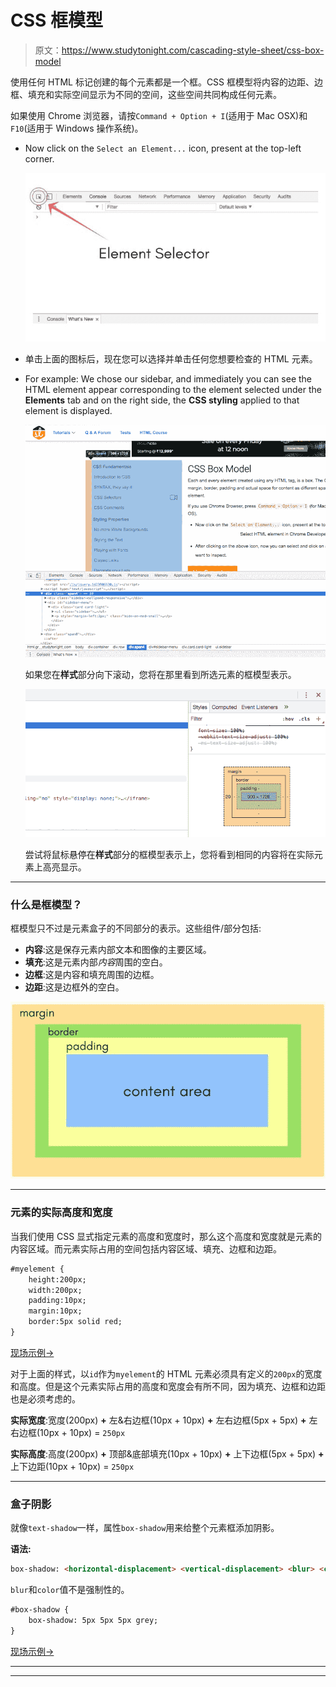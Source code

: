 # CSS 框模型

> 原文：<https://www.studytonight.com/cascading-style-sheet/css-box-model>

使用任何 HTML 标记创建的每个元素都是一个框。CSS 框模型将内容的边距、边框、填充和实际空间显示为不同的空间，这些空间共同构成任何元素。

如果使用 Chrome 浏览器，请按`Command + Option + I`(适用于 Mac OSX)和`F10`(适用于 Windows 操作系统)。

*   Now click on the `Select an Element...` icon, present at the top-left corner.

    ![Select HTML element in Chrome Developers Console](img/c949ea8a6ad563c98c47c540348a0a24.png)

*   单击上面的图标后，现在您可以选择并单击任何您想要检查的 HTML 元素。
*   For example: We chose our sidebar, and immediately you can see the HTML element appear corresponding to the element selected under the **Elements** tab and on the right side, the **CSS styling** applied to that element is displayed.

    ![Box Model for HTML element in Chrome Developers Console](img/aa99f1f008f651b9e91080639bd33315.png)

    如果您在**样式**部分向下滚动，您将在那里看到所选元素的框模型表示。

    ![Box Model for HTML element in Chrome Developers Console](img/9daaf4867688e8b68974d3666bc6ee6d.png)

    尝试将鼠标悬停在**样式**部分的框模型表示上，您将看到相同的内容将在实际元素上高亮显示。

* * *

### 什么是框模型？

框模型只不过是元素盒子的不同部分的表示。这些组件/部分包括:

*   **内容**:这是保存元素内部文本和图像的主要区域。
*   **填充**:这是元素内部*内容*周围的空白。
*   **边框**:这是内容和填充周围的边框。
*   **边距**:这是边框外的空白。

![Select HTML element in Chrome Developers Console](img/9dbd11a066992297cc04a9211f04b9f8.png)

* * *

### 元素的实际高度和宽度

当我们使用 CSS 显式指定元素的高度和宽度时，那么这个高度和宽度就是元素的内容区域。而元素实际占用的空间包括内容区域、填充、边框和边距。

```html
#myelement {
    height:200px;
    width:200px;
    padding:10px;
    margin:10px;
    border:5px solid red;
}
```

[现场示例→](/code/playground/web?file=css-box_model)

对于上面的样式，以`id`作为`myelement`的 HTML 元素必须具有定义的`200px`的宽度和高度。但是这个元素实际占用的高度和宽度会有所不同，因为填充、边框和边距也是必须考虑的。

**实际宽度**:宽度(200px) **+** 左&右边框(10px + 10px) **+** 左右边框(5px + 5px) **+** 左右边框(10px + 10px) = `250px`

**实际高度**:高度(200px) **+** 顶部&底部填充(10px + 10px) **+** 上下边框(5px + 5px) **+** 上下边距(10px + 10px) = `250px`

* * *

### 盒子阴影

就像`text-shadow`一样，属性`box-shadow`用来给整个元素框添加阴影。

**语法:**

```html
box-shadow: <horizontal-displacement> <vertical-displacement> <blur> <color>; 
```

`blur`和`color`值不是强制性的。

```html
#box-shadow {
    box-shadow: 5px 5px 5px grey;
}
```

[现场示例→](/code/playground/web?file=css-box_shadow)

* * *

* * *